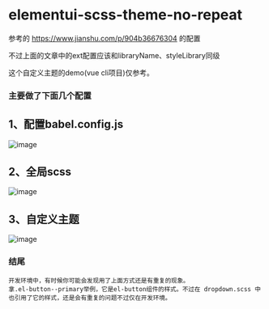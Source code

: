 # elementui-scss-theme-no-repeat

参考的 https://www.jianshu.com/p/904b36676304 的配置

不过上面的文章中的ext配置应该和libraryName、styleLibrary同级

这个自定义主题的demo(vue cli项目)仅参考。


### 主要做了下面几个配置
## 1、配置babel.config.js
![image](https://user-images.githubusercontent.com/19161200/130808727-85026050-00e8-4631-84e9-e341d95e19bc.png)
## 2、全局scss
![image](https://user-images.githubusercontent.com/19161200/130808593-5b9cbe8e-e457-4874-99a0-eb984fe070b7.png)
## 3、自定义主题
![image](https://user-images.githubusercontent.com/19161200/130808777-ab56edcd-4763-4c0f-a76c-38bd7db202ba.png)



### 结尾
```
开发环境中，有时候你可能会发现用了上面方式还是有重复的现象。
拿.el-button--primary举例，它是el-button组件的样式。不过在 dropdown.scss 中也引用了它的样式，还是会有重复的问题不过仅在开发环境。
```

